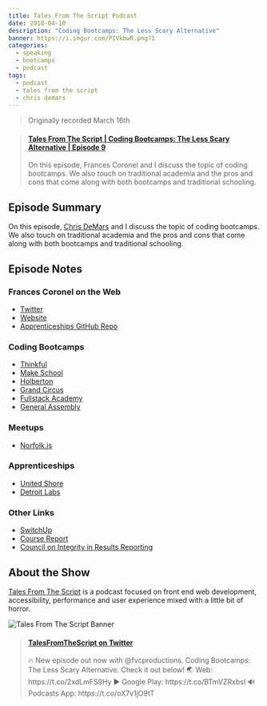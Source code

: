 ```yaml
---
title: Tales From The Script Podcast
date: 2018-04-10
description: "Coding Bootcamps: The Less Scary Alternative"
banner: https://i.imgur.com/PIVkbwR.png?1
categories:
  - speaking
  - bootcamps
  - podcast
tags:
  - podcast
  - tales from the script
  - chris demars
---
```


> Originally recorded March 16th

<blockquote class="embedly-card"><h4><a href="https://simplecast.com/s/e7a5925b">Tales From The Script | Coding Bootcamps: The Less Scary Alternative | Episode 9</a></h4><p>On this episode, Frances Coronel and I discuss the topic of coding bootcamps. We also touch on traditional academia and the pros and cons that come along with both bootcamps and traditional schooling.</p></blockquote>
<script async src="//cdn.embedly.com/widgets/platform.js" charset="UTF-8"></script>

## Episode Summary

On this episode, [Chris DeMars](https://twitter.com/saltnburnem) and I discuss the topic of coding bootcamps. We also touch on traditional academia and the pros and cons that come along with both bootcamps and traditional schooling.

## Episode Notes

### Frances Coronel on the Web

* [Twitter](https://twitter.com/fvcproductions)
* [Website](https://fvcproductions.com/)
* [Apprenticeships GitHub Repo](https://github.com/fvcproductions/apprenticeships)

### Coding Bootcamps

* [Thinkful](https://www.thinkful.com/)
* [Make School](https://www.makeschool.com/)
* [Holberton](https://www.holbertonschool.com/)
* [Grand Circus](https://www.grandcircus.co/)
* [Fullstack Academy](https://www.fullstackacademy.com)
* [General Assembly](https://generalassemb.ly/)

### Meetups

* [Norfolk.js](https://www.norfolkjs.org/)

### Apprenticeships

* [United Shore](https://unitedshore.com/)
* [Detroit Labs](https://www.detroitlabs.com/)

### Other Links

* [SwitchUp](https://www.switchup.org/)
* [Course Report](https://www.coursereport.com/)
* [Council on Integrity in Results Reporting](https://cirr.org/)

## About the Show

[Tales From The Script](https://www.tftscript.com) is a podcast focused on front end web development, accessibility, performance and user experience mixed with a little bit of horror.

![Tales From The Script Banner](https://i.imgur.com/OodAkQ6.png)

<blockquote class="embedly-card"><h4><a href="https://twitter.com/TalesFTScript/status/983726072826036224">TalesFromTheScript on Twitter</a></h4><p>🔥 New episode out now with @fvcproductions. Coding Bootcamps: The Less Scary Alternative. Check it out below! 🌏 Web: https://t.co/2xdLmFS9Hy ▶️ Google Play: https://t.co/BTmVZRxbsI 🔊 Podcasts App: https://t.co/oX7v1jO9tT</p></blockquote>
<script async src="//cdn.embedly.com/widgets/platform.js" charset="UTF-8"></script>
